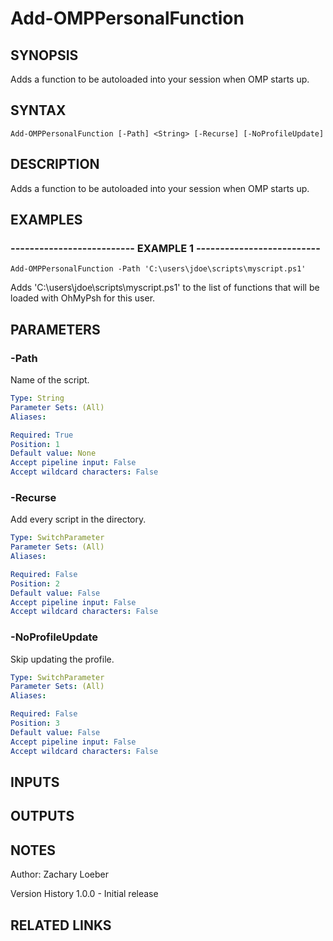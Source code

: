 ﻿---
external help file: OhMyPsh-help.xml
online version: 
schema: 2.0.0
---

# Add-OMPPersonalFunction

## SYNOPSIS
Adds a function to be autoloaded into your session when OMP starts up.

## SYNTAX

```
Add-OMPPersonalFunction [-Path] <String> [-Recurse] [-NoProfileUpdate]
```

## DESCRIPTION
Adds a function to be autoloaded into your session when OMP starts up.

## EXAMPLES

### -------------------------- EXAMPLE 1 --------------------------
```
Add-OMPPersonalFunction -Path 'C:\users\jdoe\scripts\myscript.ps1'
```

Adds 'C:\users\jdoe\scripts\myscript.ps1' to the list of functions that will be loaded
with OhMyPsh for this user.

## PARAMETERS

### -Path
Name of the script.

```yaml
Type: String
Parameter Sets: (All)
Aliases: 

Required: True
Position: 1
Default value: None
Accept pipeline input: False
Accept wildcard characters: False
```

### -Recurse
Add every script in the directory.

```yaml
Type: SwitchParameter
Parameter Sets: (All)
Aliases: 

Required: False
Position: 2
Default value: False
Accept pipeline input: False
Accept wildcard characters: False
```

### -NoProfileUpdate
Skip updating the profile.

```yaml
Type: SwitchParameter
Parameter Sets: (All)
Aliases: 

Required: False
Position: 3
Default value: False
Accept pipeline input: False
Accept wildcard characters: False
```

## INPUTS

## OUTPUTS

## NOTES
Author: Zachary Loeber



Version History
1.0.0 - Initial release

## RELATED LINKS

